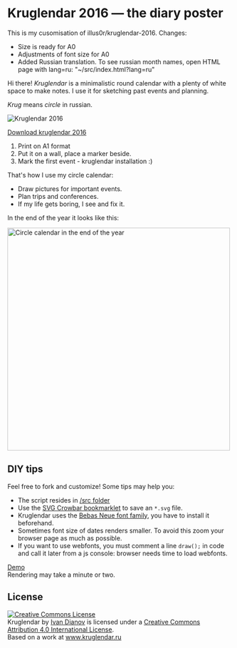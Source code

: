 Kruglendar 2016 — the diary poster
===

This is my cusomisation of illus0r/kruglendar-2016. Changes:
* Size is ready for A0
* Adjustments of font size for A0
* Added Russian translation. To see russian month names, open HTML page with lang=ru: "~/src/index.html?lang=ru"



Hi there! *Kruglendar* is a minimalistic round calendar with a plenty of white space to make notes. I use it for sketching past events and planning.

*Krug* means *circle* in russian.

![Kruglendar 2016](https://cloud.githubusercontent.com/assets/797993/12024972/e4fd23fa-adba-11e5-9b1e-76b7cb74b993.png)

<a href="http://kruglendar.ru/en/" target="_blank">Download kruglendar 2016</a>

1. Print on А1 format
1. Put it on a wall, place a marker beside.
1. Mark the first event - kruglendar installation :)

That's how I use my circle calendar:

* Draw pictures for important events.
* Plan trips and conferences.
* If my life gets boring, I see and fix it.

In the end of the year it looks like this:

<img src="https://cloud.githubusercontent.com/assets/797993/12012448/bee53826-ad04-11e5-8f9a-b880d8e90ca1.png" alt="Circle calendar in the end of the year" width="500px" />

DIY tips
---
Feel free to fork and customize! Some tips may help you:

* The script resides in [/src folder](https://github.com/illus0r/kruglendar-2016/tree/gh-pages/src)
* Use the [SVG Crowbar bookmarklet](http://nytimes.github.io/svg-crowbar/) to save an `*.svg` file.
* Kruglendar uses the [Bebas Neue font family](http://www.fontfabric.com/bebas-neue/), you have to install it beforehand.
* Sometimes font size of dates renders smaller. To avoid this zoom your browser page as much as possible.
* If you want to use webfonts, you must comment a line `draw();` in code and call it later from a js console: browser needs time to load webfonts.

[Demo](http://kruglendar.ru/src/index.html)  
Rendering may take a minute or two.

License
---
<a rel="license" href="http://creativecommons.org/licenses/by/4.0/"><img alt="Creative Commons License" style="border-width:0" src="https://i.creativecommons.org/l/by/4.0/88x31.png" /></a><br /><span xmlns:dct="http://purl.org/dc/terms/" property="dct:title">Kruglendar</span> by <a xmlns:cc="http://creativecommons.org/ns#" href="www.kruglendar.ru" property="cc:attributionName" rel="cc:attributionURL">Ivan Dianov</a> is licensed under a <a rel="license" href="http://creativecommons.org/licenses/by/4.0/">Creative Commons Attribution 4.0 International License</a>.<br />Based on a work at <a xmlns:dct="http://purl.org/dc/terms/" href="www.kruglendar.ru" rel="dct:source">www.kruglendar.ru</a>

